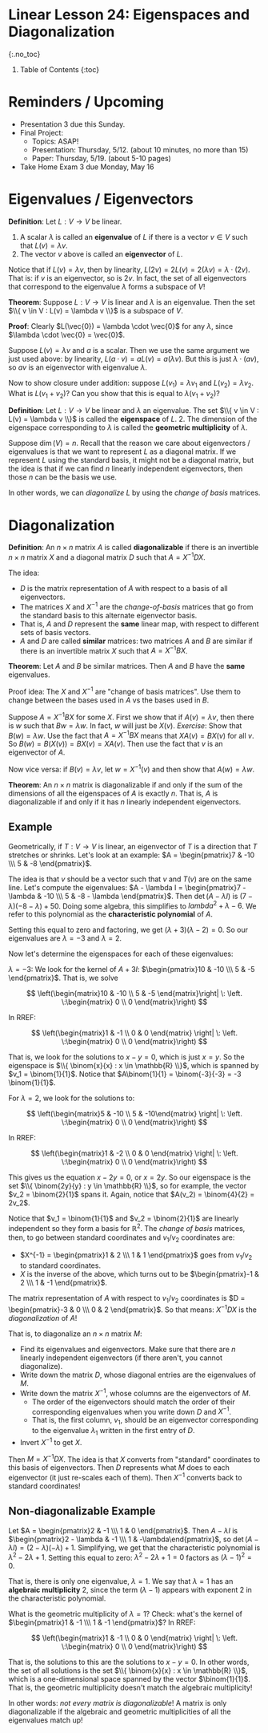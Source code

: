 # Linear Lesson 24: Eigenspaces and Diagonalization
{:.no_toc}

1. Table of Contents
{:toc}

# Reminders / Upcoming

* Presentation 3 due this Sunday.
* Final Project:
  * Topics: ASAP!
  * Presentation: Thursday, 5/12. (about 10 minutes, no more than 15)
  * Paper: Thursday, 5/19. (about 5-10 pages)
* Take Home Exam 3 due Monday, May 16

# Eigenvalues / Eigenvectors

**Definition**: Let $L : V \to V$ be linear.  
1. A scalar $\lambda$ is called an **eigenvalue** of $L$ if there is a vector $v \in V$ such that $L(v) = \lambda v$.
2. The vector $v$ above is called an **eigenvector** of $L$.

Notice that if $L(v) = \lambda v$, then by linearity, $L(2v) = 2 L(v) = 2 (\lambda v) = \lambda \cdot (2v)$. That is: if $v$ is an eigenvector, so is $2v$. In fact, the set of all eigenvectors that correspond to the eigenvalue $\lambda$ forms a subspace of $V$!

**Theorem**: Suppose $L : V \to V$ is linear and $\lambda$ is an eigenvalue. Then the set $\\{ v \in V : L(v) = \lambda v \\}$ is a subspace of $V$.

**Proof**: Clearly $L(\vec{0}) = \lambda \cdot \vec{0}$ for any $\lambda$, since $\lambda \cdot \vec{0} = \vec{0}$.

Suppose $L(v) = \lambda v$ and $a$ is a scalar. Then we use the same argument we just used above: by linearity, $L(a \cdot v) = a L(v) = a (\lambda v)$. But this is just $\lambda \cdot (av)$, so $av$ is an eigenvector with eigenvalue $\lambda$.

Now to show closure under addition: suppose $L(v_1) = \lambda v_1$ and $L(v_2) = \lambda v_2$. What is $L(v_1 + v_2)$? Can you show that this is equal to $\lambda (v_1 + v_2)$?

**Definition**: Let $L : V \to V$ be linear and $\lambda$ an eigenvalue. The set $\\{ v \in V : L(v) = \lambda v \\}$ is called the **eigenspace** of $L$.
2. The dimension of the eigenspace corresponding to $\lambda$ is called the **geometric multiplicity** of $\lambda$.

Suppose $\dim(V) = n$. Recall that the reason we care about eigenvectors / eigenvalues is that we want to represent $L$ as a diagonal matrix. If we represent $L$ using the standard basis, it might not be a diagonal matrix, but the idea is that if we can find $n$ linearly independent eigenvectors, then those $n$ can be the basis we use.

In other words, we can *diagonalize* $L$ by using the *change of basis* matrices.

# Diagonalization

**Definition**: An $n \times n$ matrix $A$ is called **diagonalizable** if there is an invertible $n \times n$ matrix $X$ and a diagonal matrix $D$ such that $A = X^{-1} D X$.

The idea:

* $D$ is the matrix representation of $A$ with respect to a basis of all eigenvectors.
* The matrices $X$ and $X^{-1}$ are the *change-of-basis* matrices that go from the standard basis to this alternate eigenvector basis.
* That is, $A$ and $D$ represent the **same** linear map, with respect to different sets of basis vectors.
* $A$ and $D$ are called **similar** matrices: two matrices $A$ and $B$ are similar if there is an invertible matrix $X$ such that $A = X^{-1} B X$.

**Theorem**: Let $A$ and $B$ be similar matrices. Then $A$ and $B$ have the **same** eigenvalues.

Proof idea: The $X$ and $X^{-1}$ are "change of basis matrices". Use them to change between the bases used in $A$ vs the bases used in $B$.

Suppose $A = X^{-1} B X$ for some $X$. First we show that if $A(v) = \lambda v$, then there is $w$ such that $Bw = \lambda w$. In fact, $w$ will just be $X(v)$. *Exercise*: Show that $B(w) = \lambda w$. Use the fact that $A = X^{-1} B X$ means that $XA(v) = BX(v)$ for all $v$. So $B(w) = B(X(v)) = BX(v) = XA(v)$. Then use the fact that $v$ is an eigenvector of $A$.

Now vice versa: if $B(v) = \lambda v$, let $w = X^{-1}(v)$ and then show that $A(w) = \lambda w$.

**Theorem**: An $n \times n$ matrix is diagonalizable if and only if the sum of the dimensions of all the eigenspaces of $A$ is exactly $n$. That is, $A$ is diagonalizable if and only if it has $n$ linearly independent eigenvectors.

## Example

Geometrically, if $T : V \to V$ is linear, an eigenvector of $T$ is a direction that $T$ stretches or shrinks. Let's look at an example: $A = \begin{pmatrix}7 & -10 \\\ 5 & -8 \end{pmatrix}$.

The idea is that $v$ should be a vector such that $v$ and $T(v)$ are on the same line. Let's compute the eigenvalues: $A - \lambda I = \begin{pmatrix}7 - \lambda & -10 \\\ 5 & -8 - \lambda \end{pmatrix}$. Then $\det(A - \lambda I)$ is $(7 - \lambda)(-8 - \lambda) + 50$. Doing some algebra, this simplifies to $lambda^2 + \lambda - 6$. We refer to this polynomial as the **characteristic polynomial** of $A$.

Setting this equal to zero and factoring, we get $(\lambda + 3)(\lambda - 2) = 0$. So our eigenvalues are $\lambda = -3$ and $\lambda = 2$.

Now let's determine the eigenspaces for each of these eigenvalues:

$\lambda = -3$: We look for the kernel of $A + 3I$: $\begin{pmatrix}10 & -10 \\\ 5 & -5 \end{pmatrix}$. That is, we solve

$$
\left(\begin{matrix}10 & -10 \\ 5 & -5 \end{matrix}\right| \: \left. \:\begin{matrix} 0  \\ 0 \end{matrix}\right)
$$

In RREF:

$$
\left(\begin{matrix}1 & -1 \\ 0 & 0 \end{matrix} \right| \: \left. \:\begin{matrix} 0  \\ 0 \end{matrix}\right)
$$

That is, we look for the solutions to $x - y = 0$, which is just $x = y$. So the eigenspace is $\\{ \binom{x}{x} : x \in \mathbb{R} \\}$, which is spanned by $v_1 = \binom{1}{1}$. Notice that $A\binom{1}{1} = \binom{-3}{-3} = -3 \binom{1}{1}$.

For $\lambda = 2$, we look for the solutions to:

$$
\left(\begin{matrix}5 & -10 \\ 5 & -10\end{matrix} \right| \: \left. \:\begin{matrix} 0  \\ 0 \end{matrix}\right)
$$

In RREF:

$$
\left(\begin{matrix}1 & -2 \\ 0 & 0 \end{matrix} \right| \: \left. \:\begin{matrix} 0  \\ 0 \end{matrix}\right)
$$

This gives us the equation $x - 2y = 0$, or $x = 2y$. So our eigenspace is the set $\\{ \binom{2y}{y} : y \in \mathbb{R} \\}$, so for example, the vector $v_2 = \binom{2}{1}$ spans it. Again, notice that $A(v_2) = \binom{4}{2} = 2v_2$.

Notice that $v_1 = \binom{1}{1}$ and $v_2 = \binom{2}{1}$ are linearly independent so they form a basis for $\mathbb{R}^2$. The *change of basis* matrices, then, to go between standard coordinates and $v_1$/$v_2$ coordinates are:

* $X^{-1} = \begin{pmatrix}1 & 2 \\\ 1 & 1 \end{pmatrix}$ goes from $v_1$/$v_2$ to standard coordinates.
* $X$ is the inverse of the above, which turns out to be $\begin{pmatrix}-1 & 2 \\\ 1 & -1 \end{pmatrix}$.

The matrix representation of $A$ with respect to $v_1$/$v_2$ coordinates is $D = \begin{pmatrix}-3 & 0 \\\ 0 & 2 \end{pmatrix}$. So that means: $X^{-1} D X$ is the *diagonalization* of $A$!

That is, to diagonalize an $n \times n$ matrix $M$:

* Find its eigenvalues and eigenvectors. Make sure that there are $n$ linearly independent eigenvectors (if there aren't, you cannot diagonalize).
* Write down the matrix $D$, whose diagonal entries are the eigenvalues of $M$.
* Write down the matrix $X^{-1}$, whose columns are the eigenvectors of $M$.
  * The order of the eigenvectors should match the order of their corresponding eigenvalues when you write down $D$ and $X^{-1}$.
  * That is, the first column, $v_1$, should be an eigenvector corresponding to the eigenvalue $\lambda_1$ written in the first entry of $D$.
* Invert $X^{-1}$ to get $X$.

Then $M = X^{-1} D X$. The idea is that $X$ converts from "standard" coordinates to this basis of eigenvectors. Then $D$ represents what $M$ does to each eigenvector (it just re-scales each of them). Then $X^{-1}$ converts back to standard coordinates!

## Non-diagonalizable Example

Let $A = \begin{pmatrix}2 & -1 \\\ 1 & 0 \end{pmatrix}$. Then $A - \lambda I$ is $\begin{pmatrix}2 - \lambda & -1 \\\ 1 & -\lambda\end{pmatrix}$, so $\det(A - \lambda I) = (2 - \lambda)(-\lambda) + 1$. Simplifying, we get that the characteristic polynomial is $\lambda^2 - 2\lambda + 1$. Setting this equal to zero: $\lambda^2 - 2\lambda + 1 = 0$ factors as $(\lambda - 1)^2 = 0$.

That is, there is only one eigenvalue, $\lambda = 1$. We say that $\lambda = 1$ has an **algebraic multiplicity** 2, since the term $(\lambda - 1)$ appears with exponent $2$ in the characteristic polynomial.

What is the geometric multiplicity of $\lambda = 1$? Check: what's the kernel of $\begin{pmatrix}1 & -1 \\\ 1 & -1 \end{pmatrix}$? In RREF:

$$
\left(\begin{matrix}1 & -1 \\ 0 & 0 \end{matrix} \right| \: \left. \:\begin{matrix} 0  \\ 0 \end{matrix}\right)
$$

That is, the solutions to this are the solutions to $x - y = 0$. In other words, the set of all solutions is the set $\\{ \binom{x}{x} : x \in \mathbb{R} \\}$, which is a one-dimensional space spanned by the vector $\binom{1}{1}$. That is, the geometric multiplicity doesn't match the algebraic multiplicity!

In other words: *not every matrix is diagonalizable*! A matrix is only diagonalizable if the algebraic and geometric multiplicities of all the eigenvalues match up!
